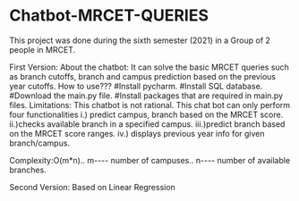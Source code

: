 # Chatbot-MRCET-QUERIES

This project was done during the sixth semester (2021) in a Group of 2 people in MRCET.

First Version:
About the chatbot:
It can solve the basic MRCET queries such as branch cutoffs, branch and campus prediction based on the previous year cutoffs.
How to use???
#Install pycharm.
#Install SQL database.
#Download the main.py file.
#Install packages that are required in main.py files.
Limitations:
This chatbot is not rational.
This chat bot can only perform four functionalities
i.) predict campus, branch based on the MRCET score.
ii.)checks available branch in a specified campus.
iii.)predict branch based on the MRCET score ranges.
iv.) displays previous year info for given branch/campus.

Complexity:O(m*n)..
       m---- number of campuses..
       n---- number of available branches.
       
Second Version:
Based on Linear Regression
